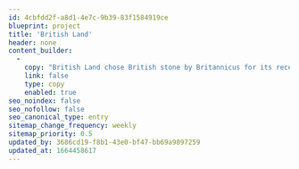 ```yaml
---
id: 4cbfdd2f-a8d1-4e7c-9b39-83f1584919ce
blueprint: project
title: 'British Land'
header: none
content_builder:
  -
    copy: "British Land chose British stone by Britannicus for its reception areas and staircases.\_The natural synergy of the brands was represented by using Britain's Swalterwath stone from Cumbria. The chocolate brown stone with its beautiful swirls and flecks of white calcite gave a warm and luxurious\_appearance to these landmark offices in central London."
    link: false
    type: copy
    enabled: true
seo_noindex: false
seo_nofollow: false
seo_canonical_type: entry
sitemap_change_frequency: weekly
sitemap_priority: 0.5
updated_by: 3686cd19-f8b1-43e0-bf47-bb69a9897259
updated_at: 1664458617
---
```

